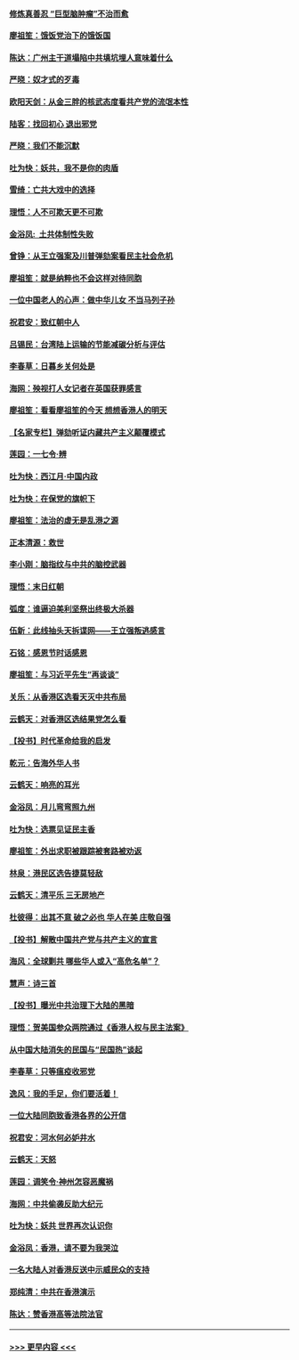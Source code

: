 #### [修炼真善忍 “巨型脑肿瘤”不治而愈](../pages/nsc993/n11705340.md?t=12070855) 
#### [廖祖笙：饿饭党治下的饿饭国](../pages/nsc993/n11705085.md?t=12070855) 
#### [陈达：广州主干道塌陷中共填坑埋人意味着什么](../pages/nsc993/n11705046.md?t=12070855) 
#### [严晓：奴才式的歹毒](../pages/nsc993/n11704826.md?t=12070855) 
#### [欧阳天剑：从金三胖的核武态度看共产党的流氓本性](../pages/nsc993/n11702238.md?t=12070855) 
#### [陆客：找回初心 退出邪党](../pages/nsc993/n11702213.md?t=12070855) 
#### [严晓：我们不能沉默](../pages/nsc993/n11702110.md?t=12070855) 
#### [吐为快：妖共，我不是你的肉盾](../pages/nsc993/n11701366.md?t=12070855) 
#### [雪绮：亡共大戏中的选择](../pages/nsc993/n11699922.md?t=12070855) 
#### [理悟：人不可欺天更不可欺](../pages/nsc993/n11699657.md?t=12070855) 
#### [金浴凤:  土共体制性失败](../pages/nsc993/n11699361.md?t=12070855) 
#### [曾铮：从王立强案及川普弹劾案看民主社会危机](../pages/nsc993/n11699318.md?t=12070855) 
#### [廖祖笙：就是纳粹也不会这样对待同胞](../pages/nsc993/n11697658.md?t=12070855) 
#### [一位中国老人的心声：做中华儿女 不当马列子孙](../pages/nsc993/n11697525.md?t=12070855) 
#### [祝君安：致红朝中人](../pages/nsc993/n11697518.md?t=12070855) 
#### [吕锡民：台湾陆上运输的节能减碳分析与评估](../pages/nsc993/n11694983.md?t=12070855) 
#### [李春草：日暮乡关何处是](../pages/nsc993/n11694805.md?t=12070855) 
#### [海网：殃视打人女记者在英国获罪感言](../pages/nsc993/n11693832.md?t=12070855) 
#### [廖祖笙：看看廖祖笙的今天 想想香港人的明天](../pages/nsc993/n11693707.md?t=12070855) 
#### [【名家专栏】弹劾听证内藏共产主义颠覆模式](../pages/nsc993/n11693563.md?t=12070855) 
#### [莲园：一七令‧辨](../pages/nsc993/n11692558.md?t=12070855) 
#### [吐为快：西江月·中国内政](../pages/nsc993/n11692071.md?t=12070855) 
#### [吐为快：在保党的旗帜下](../pages/nsc993/n11691188.md?t=12070855) 
#### [廖祖笙：法治的虚无是乱港之源](../pages/nsc993/n11690605.md?t=12070855) 
#### [正本清源：救世](../pages/nsc993/n11689134.md?t=12070855) 
#### [李小刚：脑指纹与中共的脑控武器](../pages/nsc993/n11688900.md?t=12070855) 
#### [理悟：末日红朝](../pages/nsc993/n11688829.md?t=12070855) 
#### [弧度：谁逼迫美利坚祭出终极大杀器](../pages/nsc993/n11688735.md?t=12070855) 
#### [伍新：此线抽头天拆谍网——王立强叛逃感言](../pages/nsc993/n11687981.md?t=12070855) 
#### [石铭：感恩节时话感恩](../pages/nsc993/n11687568.md?t=12070855) 
#### [廖祖笙：与习近平先生“再谈谈”](../pages/nsc993/n11687005.md?t=12070855) 
#### [关乐：从香港区选看天灭中共布局](../pages/nsc993/n11686647.md?t=12070855) 
#### [云鹤天：对香港区选结果党怎么看](../pages/nsc993/n11686216.md?t=12070855) 
#### [【投书】时代革命给我的启发](../pages/nsc993/n11684287.md?t=12070855) 
#### [乾元：告海外华人书](../pages/nsc993/n11684044.md?t=12070855) 
#### [云鹤天：响亮的耳光](../pages/nsc993/n11684254.md?t=12070855) 
#### [金浴凤：月儿弯弯照九州](../pages/nsc993/n11684231.md?t=12070855) 
#### [吐为快：选票见证民主香](../pages/nsc993/n11684206.md?t=12070855) 
#### [廖祖笙：外出求职被跟踪被套路被劝返](../pages/nsc993/n11683874.md?t=12070855) 
#### [林泉：港民区选告捷莫轻敌](../pages/nsc993/n11683930.md?t=12070855) 
#### [云鹤天：清平乐 三无房地产](../pages/nsc993/n11681521.md?t=12070855) 
#### [杜彼得：出其不意 破之必也 华人在美 庄敬自强](../pages/nsc993/n11679554.md?t=12070855) 
#### [【投书】解散中国共产党与共产主义的宣言](../pages/nsc993/n11679177.md?t=12070855) 
#### [海风：全球剿共 哪些华人或入“高危名单”？](../pages/nsc993/n11678617.md?t=12070855) 
#### [慧声：诗三首](../pages/nsc993/n11678848.md?t=12070855) 
#### [【投书】曝光中共治理下大陆的黑暗](../pages/nsc993/n11678674.md?t=12070855) 
#### [理悟：贺美国参众两院通过《香港人权与民主法案》](../pages/nsc993/n11678104.md?t=12070855) 
#### [从中国大陆消失的民国与“民国热”谈起](../pages/nsc993/n11678075.md?t=12070855) 
#### [李春草：只等瘟疫收邪党](../pages/nsc993/n11677308.md?t=12070855) 
#### [逸风：我的手足，你们要活着！](../pages/nsc993/n11676352.md?t=12070855) 
#### [一位大陆同胞致香港各界的公开信](../pages/nsc993/n11675761.md?t=12070855) 
#### [祝君安：河水何必妒井水](../pages/nsc993/n11675746.md?t=12070855) 
#### [云鹤天：天怒](../pages/nsc993/n11675718.md?t=12070855) 
#### [莲园：调笑令‧神州怎容恶魔祸](../pages/nsc993/n11675648.md?t=12070855) 
#### [海网：中共偷袭反助大纪元](../pages/nsc993/n11673515.md?t=12070855) 
#### [吐为快：妖共 世界再次认识你](../pages/nsc993/n11673506.md?t=12070855) 
#### [金浴凤：香港，请不要为我哭泣](../pages/nsc993/n11673248.md?t=12070855) 
#### [一名大陆人对香港反送中示威民众的支持](../pages/nsc993/n11672615.md?t=12070855) 
#### [郑纯清：中共在香港演示](../pages/nsc993/n11670539.md?t=12070855) 
#### [陈达：赞香港高等法院法官](../pages/nsc993/n11669542.md?t=12070855) 

----
#### [ >>> 更早内容 <<< ](../indexes/nsc993-earlier.md)
